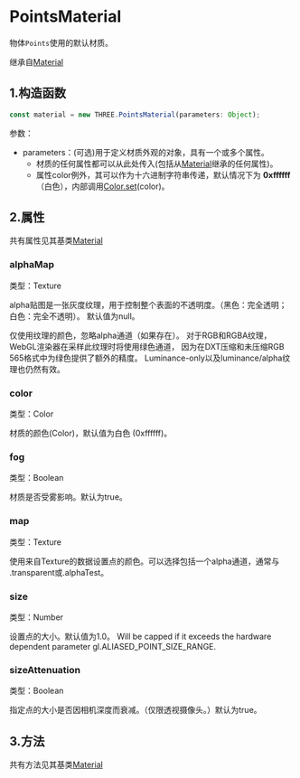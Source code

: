 # PointsMaterial

物体`Points`使用的默认材质。

继承自[Material](01.Material)

## 1.构造函数

```js
const material = new THREE.PointsMaterial(parameters: Object);
```

参数：

- parameters：(可选)用于定义材质外观的对象，具有一个或多个属性。
  - 材质的任何属性都可以从此处传入(包括从[Material](01.Material)继承的任何属性)。
  - 属性color例外，其可以作为十六进制字符串传递，默认情况下为 **0xffffff**（白色），内部调用[Color.set](../数学库/01.Color#set)(color)。



## 2.属性

共有属性见其基类[Material](01.Material)

### alphaMap

类型：Texture

alpha贴图是一张灰度纹理，用于控制整个表面的不透明度。（黑色：完全透明；白色：完全不透明）。 默认值为null。

仅使用纹理的颜色，忽略alpha通道（如果存在）。 对于RGB和RGBA纹理，WebGL渲染器在采样此纹理时将使用绿色通道， 因为在DXT压缩和未压缩RGB 565格式中为绿色提供了额外的精度。 Luminance-only以及luminance/alpha纹理也仍然有效。



### color

类型：Color

材质的颜色(Color)，默认值为白色 (0xffffff)。



### fog

类型：Boolean

材质是否受雾影响。默认为true。



### map

类型：Texture

使用来自Texture的数据设置点的颜色。可以选择包括一个alpha通道，通常与 .transparent或.alphaTest。



### size

类型：Number

设置点的大小。默认值为1.0。
Will be capped if it exceeds the hardware dependent parameter gl.ALIASED_POINT_SIZE_RANGE.



### sizeAttenuation

类型：Boolean

指定点的大小是否因相机深度而衰减。（仅限透视摄像头。）默认为true。

## 3.方法

共有方法见其基类[Material](01.Material)